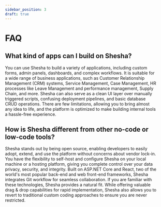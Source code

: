 ```yaml
---
sidebar_position: 3
draft: true
---
```


# FAQ

## What kind of apps can I build on Shesha?

You can use Shesha to build a variety of applications, including custom forms, admin panels, dashboards, and complex workflows. It is suitable for a wide range of business applications, such as Customer Relationship Management (CRM) systems, Service Management, Case Management, HR processes like Leave Management and performance management, Supply Chain, and more. Shesha can also serve as a clean UI layer over manually triggered scripts, confusing deployment pipelines, and basic database CRUD operations. There are few limitations, allowing you to bring almost any idea to life, and the platform is optimized to make building internal tools a hassle-free experience.

## How is Shesha different from other no-code or low-code tools?

Shesha stands out by being open source, enabling developers to easily adopt, extend, and use the platform without concerns about vendor lock-in. You have the flexibility to self-host and configure Shesha on your local machine or a hosting platform, giving you complete control over your data privacy, security, and integrity. Built on ASP.NET Core and React, two of the world's most popular back-end and web front-end frameworks, Shesha integrates Git workflow for seamless collaboration. If you are familiar with these technologies, Shesha provides a natural fit. While offering valuable drag & drop capabilities for rapid implementation, Shesha also allows you to revert to traditional custom coding approaches to ensure you are never restricted.
